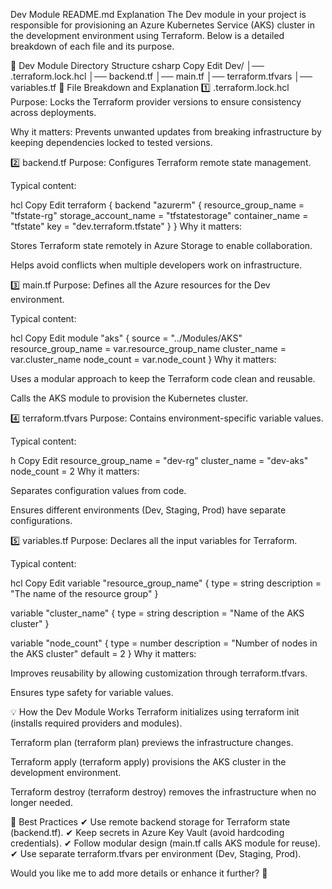 Dev Module README.md Explanation
The Dev module in your project is responsible for provisioning an Azure Kubernetes Service (AKS) cluster in the development environment using Terraform. Below is a detailed breakdown of each file and its purpose.

📁 Dev Module Directory Structure
csharp
Copy
Edit
Dev/
│── .terraform.lock.hcl
│── backend.tf
│── main.tf
│── terraform.tfvars
│── variables.tf
📌 File Breakdown and Explanation
1️⃣ .terraform.lock.hcl
Purpose: Locks the Terraform provider versions to ensure consistency across deployments.

Why it matters: Prevents unwanted updates from breaking infrastructure by keeping dependencies locked to tested versions.

2️⃣ backend.tf
Purpose: Configures Terraform remote state management.

Typical content:

hcl
Copy
Edit
terraform {
  backend "azurerm" {
    resource_group_name   = "tfstate-rg"
    storage_account_name  = "tfstatestorage"
    container_name        = "tfstate"
    key                   = "dev.terraform.tfstate"
  }
}
Why it matters:

Stores Terraform state remotely in Azure Storage to enable collaboration.

Helps avoid conflicts when multiple developers work on infrastructure.

3️⃣ main.tf
Purpose: Defines all the Azure resources for the Dev environment.

Typical content:

hcl
Copy
Edit
module "aks" {
  source              = "../Modules/AKS"
  resource_group_name = var.resource_group_name
  cluster_name        = var.cluster_name
  node_count         = var.node_count
}
Why it matters:

Uses a modular approach to keep the Terraform code clean and reusable.

Calls the AKS module to provision the Kubernetes cluster.

4️⃣ terraform.tfvars
Purpose: Contains environment-specific variable values.

Typical content:

h
Copy
Edit
resource_group_name = "dev-rg"
cluster_name        = "dev-aks"
node_count         = 2
Why it matters:

Separates configuration values from code.

Ensures different environments (Dev, Staging, Prod) have separate configurations.

5️⃣ variables.tf
Purpose: Declares all the input variables for Terraform.

Typical content:

hcl
Copy
Edit
variable "resource_group_name" {
  type        = string
  description = "The name of the resource group"
}

variable "cluster_name" {
  type        = string
  description = "Name of the AKS cluster"
}

variable "node_count" {
  type        = number
  description = "Number of nodes in the AKS cluster"
  default     = 2
}
Why it matters:

Improves reusability by allowing customization through terraform.tfvars.

Ensures type safety for variable values.

💡 How the Dev Module Works
Terraform initializes using terraform init (installs required providers and modules).

Terraform plan (terraform plan) previews the infrastructure changes.

Terraform apply (terraform apply) provisions the AKS cluster in the development environment.

Terraform destroy (terraform destroy) removes the infrastructure when no longer needed.

🚀 Best Practices
✔ Use remote backend storage for Terraform state (backend.tf).
✔ Keep secrets in Azure Key Vault (avoid hardcoding credentials).
✔ Follow modular design (main.tf calls AKS module for reuse).
✔ Use separate terraform.tfvars per environment (Dev, Staging, Prod).

Would you like me to add more details or enhance it further? 🚀
